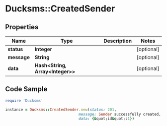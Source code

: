 # Ducksms::CreatedSender

## Properties

Name | Type | Description | Notes
------------ | ------------- | ------------- | -------------
**status** | **Integer** |  | [optional] 
**message** | **String** |  | [optional] 
**data** | **Hash&lt;String, Array&lt;Integer&gt;&gt;** |  | [optional] 

## Code Sample

```ruby
require 'Ducksms'

instance = Ducksms::CreatedSender.new(status: 201,
                                 message: Sender successfully created,
                                 data: {&quot;id&quot;:1})
```


